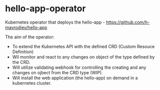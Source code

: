 # hello-app-operator
Kubernetes operator that deploys the hello-app - https://github.com/h-mavrodiev/hello-app

The aim of the operator:
- To extend the Kubernetes API with the defined CRD (Custom Resouce Definition)
- Wil monitor and react to any changes on object of the type defined by the CRD.
- Will utilize validating webhook for controlling the creating and any changes on ojbect from the CRD type (WIP).
- Will install the web application (the hello-app) on demand in a kubernetes cluster.
